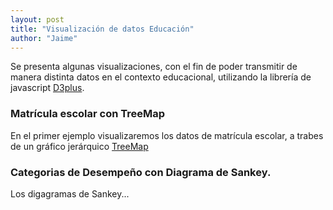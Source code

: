 ```yaml
---
layout: post
title: "Visualización de datos Educación"
author: "Jaime"
---
```

Se presenta algunas visualizaciones, con el fin de poder transmitir de manera distinta datos en el contexto educacional, utilizando la librería de javascript [D3plus](https://d3plus.org/).

### Matrícula escolar con TreeMap
En el primer ejemplo visualizaremos los datos de matrícula escolar, a trabes de un gráfico jerárquico [TreeMap](https://en.wikipedia.org/wiki/Treemapping)


### Categorias de Desempeño con Diagrama de Sankey.

Los digagramas de Sankey...
